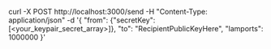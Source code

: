curl -X POST http://localhost:3000/send -H "Content-Type: application/json" -d '{
  "from": {"secretKey": [<your_keypair_secret_array>]},
  "to": "RecipientPublicKeyHere",
  "lamports": 1000000
}'